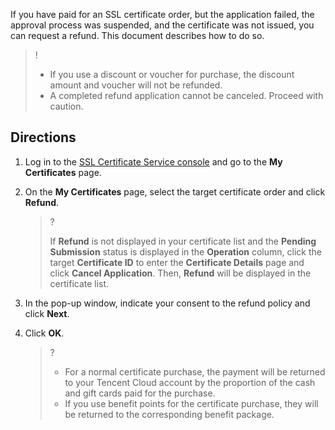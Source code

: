 If you have paid for an SSL certificate order, but the application failed, the approval process was suspended, and the certificate was not issued, you can request a refund. This document describes how to do so.

>!
> 
> - If you use a discount or voucher for purchase, the discount amount and voucher will not be refunded.
> - A completed refund application cannot be canceled. Proceed with caution.


## Directions
1. Log in to the [SSL Certificate Service console](https://console.cloud.tencent.com/ssl) and go to the **My Certificates** page.

2. On the **My Certificates** page, select the target certificate order and click **Refund**.
   

   >?
   > 
   > If **Refund** is not displayed in your certificate list and the **Pending Submission** status is displayed in the **Operation** column, click the target **Certificate ID** to enter the **Certificate Details** page and click **Cancel Application**. Then, **Refund** will be displayed in the certificate list.
   > 


3. In the pop-up window, indicate your consent to the refund policy and click **Next**.

4. Click **OK**.
   

   >?
   > 
   >   - For a normal certificate purchase, the payment will be returned to your Tencent Cloud account by the proportion of the cash and gift cards paid for the purchase.
   >   - If you use benefit points for the certificate purchase, they will be returned to the corresponding benefit package.



